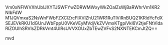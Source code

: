 Vm0xNFlWVXhUblJXYTJSWFYwZDRWMWxyWkZOalZsWjBaRWhrVm1KR2NIbFdW
M1JQVmxaS2NsWnFWbFZXClZrcFlXVlZhU21WR1RuTlViRnBUQ21KRldYcFdX
SEJEVkRKU1dGUnJWbFppU0VKeVEyMVdjVkZVVmxKTgpiVkl6V2tjeFNtVlda
RlZOUlhSRVlsZDRkVmt4UlRsUVVXOUxZbTEwZVFvS2NXNTEKCmJtZQ==

mvd